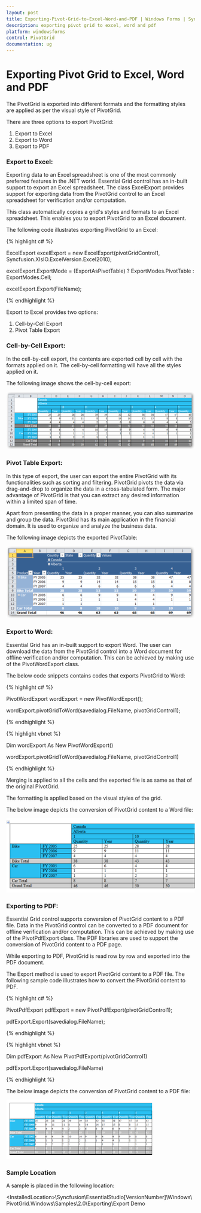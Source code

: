```yaml
---
layout: post
title: Exporting-Pivot-Grid-to-Excel-Word-and-PDF | Windows Forms | Syncfusion
description: exporting pivot grid to excel, word and pdf
platform: windowsforms
control: PivotGrid
documentation: ug
---
```


# Exporting Pivot Grid to Excel, Word and PDF

The PivotGrid is exported into different formats and the formatting styles are applied as per the visual style of PivotGrid.

There are three options to export PivotGrid:

1. Export to Excel
2. Export to Word
3. Export to PDF



### Export to Excel:

Exporting data to an Excel spreadsheet is one of the most commonly preferred features in the .NET world. Essential Grid control has an in-built support to export an Excel spreadsheet. The class ExcelExport provides support for exporting data from the PivotGrid control to an Excel spreadsheet for verification and/or computation. 

This class automatically copies a grid's styles and formats to an Excel spreadsheet. This enables you to export PivotGrid to an Excel document. 

The following code illustrates exporting PivotGrid to an Excel:

{% highlight c# %}

ExcelExport excelExport = new ExcelExport(pivotGridControl1, Syncfusion.XlsIO.ExcelVersion.Excel2010);

excelExport.ExportMode = (ExportAsPivotTable) ? ExportModes.PivotTable : ExportModes.Cell;

excelExport.Export(FileName);

{% endhighlight %}


Export to Excel provides two options:

1. Cell-by-Cell Export
2. Pivot Table Export



### Cell-by-Cell Export:

In the cell-by-cell export, the contents are exported cell by cell with the formats applied on it. The cell-by-cell formatting will have all the styles applied on it.

The following image shows the cell-by-cell export:



![](Exporting-Pivot-Grid-to-Excel-Word-and-PDF_images/Exporting-Pivot-Grid-to-Excel-Word-and-PDF_img1.png)

### Pivot Table Export:

In this type of export, the user can export the entire PivotGrid with its functionalities such as sorting and filtering. PivotGrid pivots the data via drag-and-drop to organize the data in a cross-tabulated form. The major advantage of PivotGrid is that you can extract any desired information within a limited span of time. 

Apart from presenting the data in a proper manner, you can also summarize and group the data. PivotGrid has its main application in the financial domain. It is used to organize and analyze the business data.

The following image depicts the exported PivotTable:



![](Exporting-Pivot-Grid-to-Excel-Word-and-PDF_images/Exporting-Pivot-Grid-to-Excel-Word-and-PDF_img2.png)





### Export to Word:

Essential Grid has an in-built support to export Word. The user can download the data from the PivotGrid control into a Word document for offline verification and/or computation. This can be achieved by making use of the PivotWordExport class. 

The below code snippets contains codes that exports PivotGrid to Word:

{% highlight c# %}



PivotWordExport wordExport = new PivotWordExport();



wordExport.pivotGridToWord(savedialog.FileName, pivotGridControl1);

{% endhighlight %}

{% highlight vbnet %}

Dim wordExport As New PivotWordExport()

wordExport.pivotGridToWord(savedialog.FileName, pivotGridControl1)

{% endhighlight %}

Merging is applied to all the cells and the exported file is as same as that of the original PivotGrid.

The formatting is applied based on the visual styles of the grid.

The below image depicts the conversion of PivotGrid content to a Word file:

![](Exporting-Pivot-Grid-to-Excel-Word-and-PDF_images/Exporting-Pivot-Grid-to-Excel-Word-and-PDF_img3.png)

### Exporting to PDF:

Essential Grid control supports conversion of PivotGrid content to a PDF file. Data in the PivotGrid control can be converted to a PDF document for offline verification and/or computation. This can be achieved by making use of the PivotPdfExport class. The PDF libraries are used to support the conversion of PivotGrid content to a PDF page.

While exporting to PDF, PivotGrid is read row by row and exported into the PDF document.

The Export method is used to export PivotGrid content to a PDF file. The following sample code illustrates how to convert the PivotGrid content to PDF.

{% highlight c# %}

PivotPdfExport pdfExport = new PivotPdfExport(pivotGridControl1);

pdfExport.Export(savedialog.FileName);

{% endhighlight %}

{% highlight vbnet %}

Dim pdfExport As New PivotPdfExport(pivotGridControl1)

pdfExport.Export(savedialog.FileName)

{% endhighlight %}

The below image depicts the conversion of PivotGrid content to a PDF file:



![](Exporting-Pivot-Grid-to-Excel-Word-and-PDF_images/Exporting-Pivot-Grid-to-Excel-Word-and-PDF_img4.png)





### Sample Location

A sample is placed in the following location:

&lt;InstalledLocation&gt;\Syncfusion\EssentialStudio\[VersionNumber]\Windows\ PivotGrid.Windows\Samples\2.0\Exporting\Export Demo